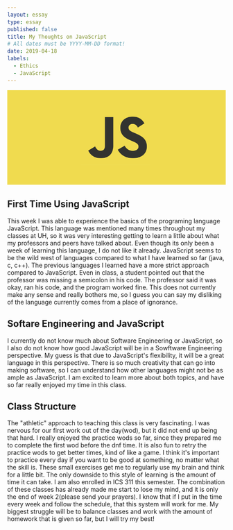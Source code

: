 ```yaml
---
layout: essay
type: essay
published: false
title: My Thoughts on JavaScript
# All dates must be YYYY-MM-DD format! 
date: 2019-04-18
labels:
  - Ethics
  - JavaScript
---
```



<img class="ui centered image" src="../images/JavaScriptLogo.png">

## First Time Using JavaScript

   This week I was able to experience the basics of the programing language JavaScript. This language was mentioned many times throughout my classes at UH, so it was very interesting getting to learn a little about what my professors and peers have talked about. Even though its only been a week of learning this language, I do not like it already. JavaScript seems to be the wild west of languages compared to what I have learned so far (java, c, c++). The previous languages I learned have a more strict approach compared to JavaScript. Even in class, a student pointed out that the professor was missing a semicolon in his code. The professor said it was okay, ran his code, and the program worked fine. This does not currently make any sense and really bothers me, so I guess you can say my disliking of the language currently comes from a place of ignorance. 

## Softare Engineering and JavaScript

  I currently do not know much about Software Engineering or JavaScript, so I also do not know how good JavaScript will be in a Sowftware Engineering perspective. My guess is that due to JavaScript's flexibility, it will be a great language in this perspective. There is so much creativity that can go into making software, so I can understand how other languages might not be as ample as JavaScript. I am excited to learn more about both topics, and have so far really enjoyed my time in this class.

## Class Structure

  The "athletic" approach to teaching this class is very fascinating. I was nervous for our first work out of the day(wod), but it did not end up being that hard. I really enjoyed the practice wods so far, since they prepared me to complete the first wod before the dnf time. It is also fun to retry the practice wods to get better times, kind of like a game. I think it's important to practice every day if you want to be good at something, no matter what the skill is. These small exercises get me to regularly use my brain and think for a little bit. The only downside to this style of learning is the amount of time it can take. I am also enrolled in ICS 311 this semester. The combination of these classes has already made me start to lose my mind, and it is only the end of week 2(please send your prayers). I know that if I put in the time every week and follow the schedule, that this system will work for me. My biggest struggle will be to balance classes and work with the amount of homework that is given so far, but I will try my best!
